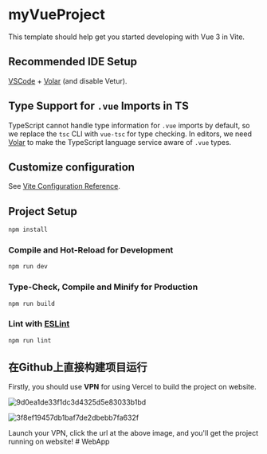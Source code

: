 # myVueProject

This template should help get you started developing with Vue 3 in Vite.

## Recommended IDE Setup

[VSCode](https://code.visualstudio.com/) + [Volar](https://marketplace.visualstudio.com/items?itemName=Vue.volar) (and disable Vetur).

## Type Support for `.vue` Imports in TS

TypeScript cannot handle type information for `.vue` imports by default, so we replace the `tsc` CLI with `vue-tsc` for type checking. In editors, we need [Volar](https://marketplace.visualstudio.com/items?itemName=Vue.volar) to make the TypeScript language service aware of `.vue` types.

## Customize configuration

See [Vite Configuration Reference](https://vite.dev/config/).

## Project Setup

```sh
npm install
```

### Compile and Hot-Reload for Development

```sh
npm run dev
```

### Type-Check, Compile and Minify for Production

```sh
npm run build
```

### Lint with [ESLint](https://eslint.org/)

```sh
npm run lint
```
## 在Github上直接构建项目运行

Firstly, you should use **VPN** for using Vercel to build the project on website.

![9d0ea1de33f1dc3d4325d5e83033b1bd](https://github.com/user-attachments/assets/a98e3f9b-2353-42eb-b09a-859e7a084a88)

![3f8ef19457db1baf7de2dbebb7fa632f](https://github.com/user-attachments/assets/e319cc12-79c6-4b42-b4db-343f7bd57be8)

Launch your VPN, click the url at the above image, and you'll get the project running on website!
#   W e b A p p  
 